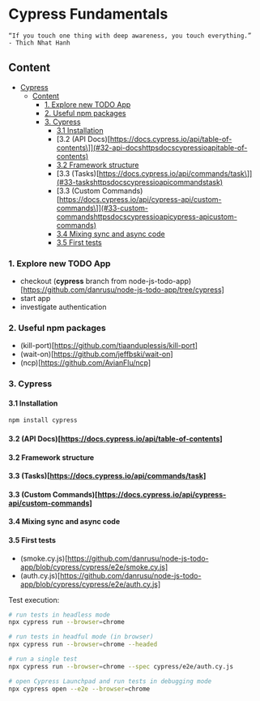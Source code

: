 # Cypress Fundamentals

```text
“If you touch one thing with deep awareness, you touch everything.”
- Thich Nhat Hanh
```

## Content

- [Cypress](#cypress)
  - [Content](#content)
    - [1. Explore new TODO App](#1-explore-new-todo-app)
    - [2. Useful npm packages](#2-useful-npm-packages)
    - [3. Cypress](#3-cypress)
      - [3.1 Installation](#31-installation)
      - [3.2 (API Docs)\[https://docs.cypress.io/api/table-of-contents\]](#32-api-docshttpsdocscypressioapitable-of-contents)
      - [3.2 Framework structure](#32-framework-structure)
      - [3.3 (Tasks)\[https://docs.cypress.io/api/commands/task\]](#33-taskshttpsdocscypressioapicommandstask)
      - [3.3 (Custom Commands)\[https://docs.cypress.io/api/cypress-api/custom-commands\]](#33-custom-commandshttpsdocscypressioapicypress-apicustom-commands)
      - [3.4 Mixing sync and async code](#34-mixing-sync-and-async-code)
      - [3.5 First tests](#35-first-tests)

### 1. Explore new TODO App

- checkout (**cypress** branch from node-js-todo-app)[https://github.com/danrusu/node-js-todo-app/tree/cypress]
- start app
- investigate authentication

### 2. Useful npm packages

- (kill-port)[https://github.com/tiaanduplessis/kill-port]
- (wait-on)[https://github.com/jeffbski/wait-on]
- (ncp)[https://github.com/AvianFlu/ncp]

### 3. Cypress

#### 3.1 Installation

```bash
npm install cypress
```

#### 3.2 (API Docs)[https://docs.cypress.io/api/table-of-contents]

#### 3.2 Framework structure

#### 3.3 (Tasks)[https://docs.cypress.io/api/commands/task]

#### 3.3 (Custom Commands)[https://docs.cypress.io/api/cypress-api/custom-commands]

#### 3.4 Mixing sync and async code

#### 3.5 First tests

- (smoke.cy.js)[https://github.com/danrusu/node-js-todo-app/blob/cypress/cypress/e2e/smoke.cy.js]
- (auth.cy.js)[https://github.com/danrusu/node-js-todo-app/blob/cypress/cypress/e2e/auth.cy.js]

Test execution:

```bash
# run tests in headless mode
npx cypress run --browser=chrome

# run tests in headful mode (in browser)
npx cypress run --browser=chrome --headed

# run a single test
npx cypress run --browser=chrome --spec cypress/e2e/auth.cy.js

# open Cypress Launchpad and run tests in debugging mode
npx cypress open --e2e --browser=chrome
```
